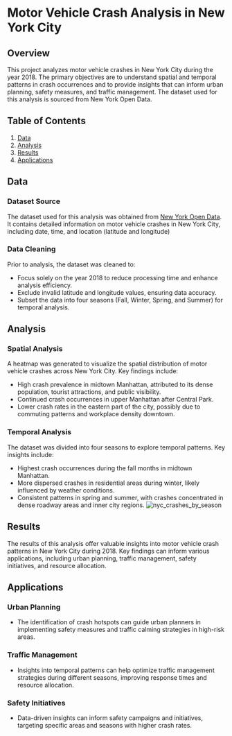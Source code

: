 # Motor Vehicle Crash Analysis in New York City

## Overview

This project analyzes motor vehicle crashes in New York City during the year 2018. The primary objectives are to understand spatial and temporal patterns in crash occurrences and to provide insights that can inform urban planning, safety measures, and traffic management. The dataset used for this analysis is sourced from New York Open Data.

## Table of Contents

1. [Data](#data)
2. [Analysis](#analysis)
3. [Results](#results)
4. [Applications](#applications)


## Data

### Dataset Source

The dataset used for this analysis was obtained from [New York Open Data](https://opendata.cityofnewyork.us/). It contains detailed information on motor vehicle crashes in New York City, including date, time, and location (latitude and longitude)

### Data Cleaning

Prior to analysis, the dataset was cleaned to:
- Focus solely on the year 2018 to reduce processing time and enhance analysis efficiency.
- Exclude invalid latitude and longitude values, ensuring data accuracy.
- Subset the data into four seasons (Fall, Winter, Spring, and Summer) for temporal analysis.

## Analysis

### Spatial Analysis

A heatmap was generated to visualize the spatial distribution of motor vehicle crashes across New York City. Key findings include:
- High crash prevalence in midtown Manhattan, attributed to its dense population, tourist attractions, and public visibility.
- Continued crash occurrences in upper Manhattan after Central Park.
- Lower crash rates in the eastern part of the city, possibly due to commuting patterns and workplace density downtown.

### Temporal Analysis

The dataset was divided into four seasons to explore temporal patterns. Key insights include:
- Highest crash occurrences during the fall months in midtown Manhattan.
- More dispersed crashes in residential areas during winter, likely influenced by weather conditions.
- Consistent patterns in spring and summer, with crashes concentrated in dense roadway areas and inner city regions.
![nyc_crashes_by_season](https://github.com/siddig-m/NYC-Crashes/assets/55728795/57b958bc-f046-4585-b922-708bf474ace1)

## Results

The results of this analysis offer valuable insights into motor vehicle crash patterns in New York City during 2018. Key findings can inform various applications, including urban planning, traffic management, safety initiatives, and resource allocation.

## Applications

### Urban Planning

- The identification of crash hotspots can guide urban planners in implementing safety measures and traffic calming strategies in high-risk areas.

### Traffic Management

- Insights into temporal patterns can help optimize traffic management strategies during different seasons, improving response times and resource allocation.

### Safety Initiatives

- Data-driven insights can inform safety campaigns and initiatives, targeting specific areas and seasons with higher crash rates.

